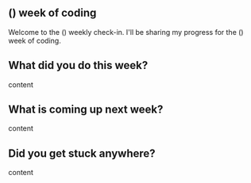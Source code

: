 <h2> () week of coding </h2>
<p>Welcome to the () weekly check-in. I'll be sharing my progress for the () week of coding.</p>
<h2> What did you do this week? </h2>
<p> content
</p>
<h2>What is coming up next week?</h2>
<p> content</p>
<h2>Did you get stuck anywhere?</h2>
<p> content 
</p>

